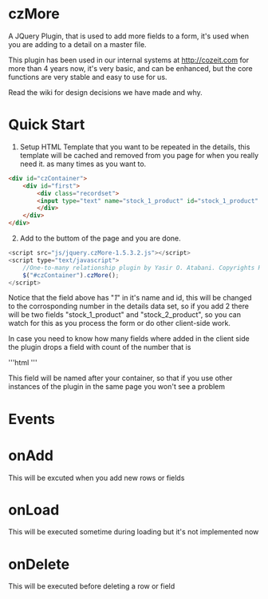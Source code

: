 czMore
======

A JQuery Plugin, that is used to add more fields to a form, it's used when you are adding to a detail on a master file.

This plugin has been used in our internal systems at http://cozeit.com for more than 4 years now, it's very basic, and can be enhanced, but the core functions are very stable and easy to use for us.

Read the wiki for design decisions we have made and why.

Quick Start
======
1. Setup HTML Template that you want to be repeated in the details, this template will be cached and removed from you page for when you really need it. as many times as you want to.

```html
<div id="czContainer">
	<div id="first">
		<div class="recordset">
		<input type="text" name="stock_1_product" id="stock_1_product" />
		</div>
	</div>
</div>
```
	
2. Add to the buttom of the page and you are done. 

```javascript
<script src="js/jquery.czMore-1.5.3.2.js"></script>
<script type="text/javascript">
	//One-to-many relationship plugin by Yasir O. Atabani. Copyrights Reserved.
	$("#czContainer").czMore();
</script>
```


Notice that the field above has "_1_" in it's name and id, this will be changed to the corrosponding number in the details data set, so if you add 2 there will be two fields "stock_1_product" and "stock_2_product", so you can watch for this as you process the form or do other client-side work.

In case you need to know how many fields where added in the client side the plugin drops a field with count of the number that is 

'''html
<input id="czContainer_czMore_txtCount" name="czContainer_czMore_txtCount" type="hidden" value="0" size="5" />
'''

This field will be named after your container, so that if you use other instances of the plugin in the same page you won't see a problem

Events
======

# onAdd
  This will be excuted when you add new rows or fields
# onLoad
  This will be executed sometime during loading but it's not implemented now
# onDelete
  This will be executed before deleting a row or field
